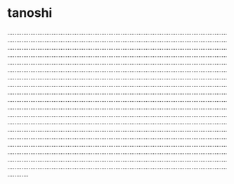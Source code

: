 # tanoshi
................................................................................................................................................................................................................................................................................................................................................................................................................................................................................................................................................................................................................................................................................................................................................................................................................................................................................................................................................................................................................................................................................................................................................................................................................................................................................................................................................................................................................................................................................................................................................................................................................................................................................................................................................................................................................................................................................................................................................................................................................................................................................................................................................................................................................................................................................................................................................................................................................................................................